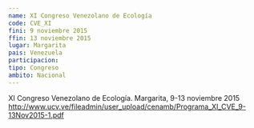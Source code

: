 ```yaml
---
name: XI Congreso Venezolano de Ecología
code: CVE_XI
fini: 9 noviembre 2015
ffin: 13 noviembre 2015
lugar: Margarita
pais: Venezuela
participacion:
tipo: Congreso
ambito: Nacional
---
```

XI Congreso Venezolano de Ecología. Margarita, 9-13 noviembre 2015
http://www.ucv.ve/fileadmin/user_upload/cenamb/Programa_XI_CVE_9-13Nov2015-1.pdf
